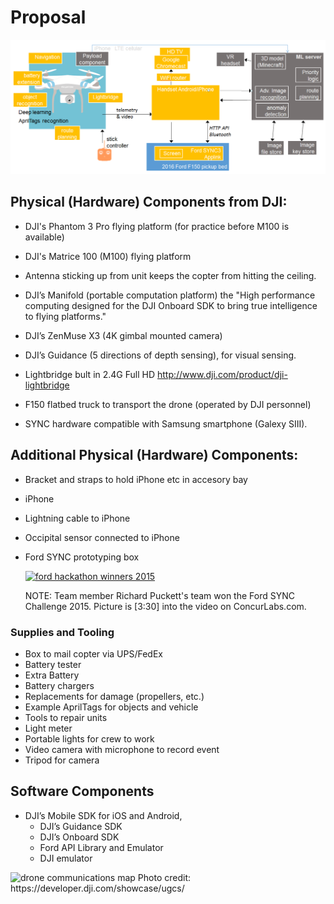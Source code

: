 # Proposal

<img src="images/drone-system-v03.png">

## Physical (Hardware) Components from DJI:
* DJI's Phantom 3 Pro flying platform (for practice before M100 is available)

* DJI's Matrice 100 (M100) flying platform
* Antenna sticking up from unit keeps the copter from hitting the ceiling.
* DJI’s Manifold (portable computation platform) the "High performance computing designed for the DJI Onboard SDK to bring true intelligence to flying platforms."
* DJI’s ZenMuse X3 (4K gimbal mounted camera)
* DJI’s Guidance (5 directions of depth sensing), for visual sensing.
* Lightbridge bult in 2.4G Full HD
	http://www.dji.com/product/dji-lightbridge

* F150 flatbed truck to transport the drone (operated by DJI personnel)
* SYNC hardware compatible with Samsung smartphone (Galexy SIII).


## Additional Physical (Hardware) Components:
* Bracket and straps to hold iPhone etc in accesory bay
* iPhone
* Lightning cable to iPhone
* Occipital sensor connected to iPhone

* Ford SYNC prototyping box

   <a target="_blank" href="http://livestream.com/concur/events/4784185"><img width="470" alt="ford hackathon winners 2015"     src="https://cloud.githubusercontent.com/assets/300046/13028289/4b41592e-d228-11e5-9642-17b6beebe033.png"></a>

   NOTE: Team member Richard Puckett's team won the Ford SYNC Challenge 2015.
   Picture is [3:30] into the video on ConcurLabs.com.


### Supplies and Tooling
* Box to mail copter via UPS/FedEx
* Battery tester
* Extra Battery
* Battery chargers
* Replacements for damage (propellers, etc.)
* Example AprilTags for objects and vehicle
* Tools to repair units
* Light meter
* Portable lights for crew to work
* Video camera with microphone to record event
* Tripod for camera

## Software Components
* DJI’s Mobile SDK for iOS and Android, 
   * DJI’s Guidance SDK
   * DJI’s Onboard SDK
   * Ford API Library and Emulator
   * DJI emulator

<img alt="drone communications map" src="https://cloud.githubusercontent.com/assets/300046/12911501/cc32f0ba-cec7-11e5-9a97-f1f945ffe1ce.png">
Photo credit: https://developer.dji.com/showcase/ugcs/
